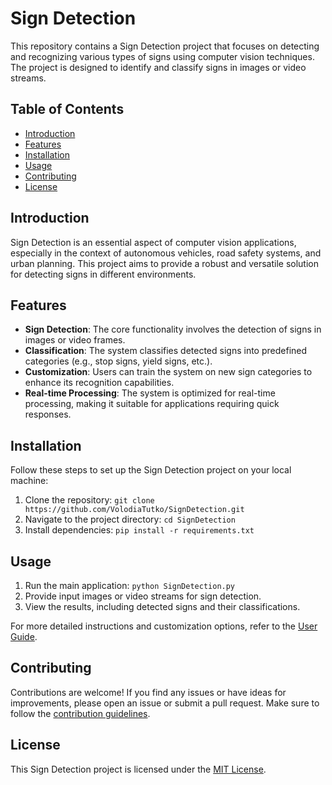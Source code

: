 # Sign Detection

This repository contains a Sign Detection project that focuses on detecting and recognizing various types of signs using computer vision techniques. The project is designed to identify and classify signs in images or video streams.

## Table of Contents

- [Introduction](#introduction)
- [Features](#features)
- [Installation](#installation)
- [Usage](#usage)
- [Contributing](#contributing)
- [License](#license)

## Introduction

Sign Detection is an essential aspect of computer vision applications, especially in the context of autonomous vehicles, road safety systems, and urban planning. This project aims to provide a robust and versatile solution for detecting signs in different environments.

## Features

- **Sign Detection**: The core functionality involves the detection of signs in images or video frames.
- **Classification**: The system classifies detected signs into predefined categories (e.g., stop signs, yield signs, etc.).
- **Customization**: Users can train the system on new sign categories to enhance its recognition capabilities.
- **Real-time Processing**: The system is optimized for real-time processing, making it suitable for applications requiring quick responses.

## Installation

Follow these steps to set up the Sign Detection project on your local machine:

1. Clone the repository: `git clone https://github.com/VolodiaTutko/SignDetection.git`
2. Navigate to the project directory: `cd SignDetection`
3. Install dependencies: `pip install -r requirements.txt`

## Usage

1. Run the main application: `python SignDetection.py`
2. Provide input images or video streams for sign detection.
3. View the results, including detected signs and their classifications.

For more detailed instructions and customization options, refer to the [User Guide](docs/user-guide.md).

## Contributing

Contributions are welcome! If you find any issues or have ideas for improvements, please open an issue or submit a pull request. Make sure to follow the [contribution guidelines](CONTRIBUTING.md).

## License

This Sign Detection project is licensed under the [MIT License](LICENSE).
